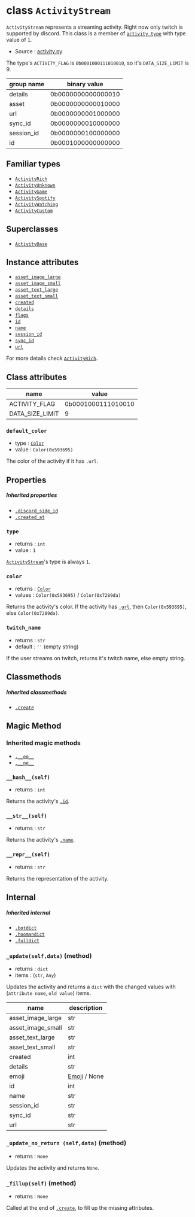 # class `ActivityStream`

`ActivityStream` represents a streaming activity. Right now only twitch is
supported by discord. This class is a member of
[`activity type`](ACTIVITY_TYPES.md) with type value of `1`.

- Source : [activity.py](https://github.com/HuyaneMatsu/hata/blob/master/hata/activity.py)

The type's `ACTIVITY_FLAG` is `0b0001000111010010`, so it's `DATA_SIZE_LIMIT`
is 9.

| group name     | binary value       |
| -------------- | ------------------ |
| details        | 0b0000000000000010 |
| asset          | 0b0000000000010000 |
| url            | 0b0000000001000000 |
| sync_id        | 0b0000000010000000 |
| session_id     | 0b0000000100000000 |
| id             | 0b0001000000000000 |
                   
## Familiar types

- [`ActivityRich`](ActivityRich.md)
- [`ActivityUnknown`](ActivityUnknown.md)
- [`ActivityGame`](ActivityGame.md)
- [`ActivitySpotify`](ActivitySpotify.md)
- [`ActivityWatching`](ActivityWatching.md)
- [`ActivityCustom`](ActivityCustom.md)

## Superclasses

- [`ActivityBase`](ActivityBase.md)

## Instance attributes

- [`asset_image_large`](ActivityRich.md#created)
- [`asset_image_small`](ActivityRich.md#created)
- [`asset_text_large`](ActivityRich.md#created)
- [`asset_text_small`](ActivityRich.md#created)
- [`created`](ActivityRich.md#created)
- [`details`](ActivityRich.md#created)
- [`flags`](ActivityRich.md#created)
- [`id`](ActivityRich.md#created)
- [`name`](ActivityRich.md#created)
- [`session_id`](ActivityRich.md#created)
- [`sync_id`](ActivityRich.md#created)
- [`url`](ActivityRich.md#created)

For more details check [`ActivityRich`](ActivityRich.md).

## Class attributes

| name              | value                 |
|-------------------|-----------------------|
| ACTIVITY_FLAG     | 0b0001000111010010    |
| DATA_SIZE_LIMIT   | 9                     |

### `default_color`

- type : [`Color`](Color.md)
- value : `Color(0x593695)`

The color of the activity if it has `.url`.

## Properties

##### Inherited properties

- [`.discord_side_id`](ActivityBase.md#discord_side_id)
- [`.created_at`](ActivityBase.md#created_at)

### `type`

- returns : `int`
- value : `1`

[`ActivityStream`](ActivityStream.md)'s type is always `1`.

### `color`

- returns : [`Color`](Color.md)
- values : `Color(0x593695)` / `Color(0x7289da)`

Returns the activity's color. If the activity has
[`.url`](#Instance-attributes), then `Color(0x593695)`, else `Color(0x7289da)`.

### `twitch_name`

- returns : `str`
- default : `''` (empty string)

If the user streams on twitch, returns it's twitch name, else empty string.

## Classmethods

##### Inherited classmethods

- [`.create`](ActivityBase.md#createclsnameurltype_0)

## Magic Method

### Inherited magic methods

- [`.__eq__`](ActivityBase.md#__eq__-__ne__)
- [`.__ne__`](ActivityBase.md#__eq__-__ne__)

### `__hash__(self)`

- returns : `int`

Returns the activity's [`.id`](#Instance-attributes).

### `__str__(self)`

- returns : `str`

Returns the activity's [`.name`](#Instance-attributes).

### `__repr__(self)`

- returns : `str`

Returns the representation of the activity.

## Internal

##### Inherited internal

- [`.botdict`](ActivityBase.md#botdictself-method)
- [`.hoomandict`](ActivityBase.md#hoomandictself-method)
- [`.fulldict`](ActivityBase.md#fulldictself-method)

### `_update(self,data)` (method)

- returns : `dict`
- items : (`str`, `Any`)

Updates the activity and returns a `dict` with the changed values with
(`attribute name`, `old value`) items. 

| name                      | description                       |
|---------------------------|-----------------------------------|
| asset_image_large         | str                               |
| asset_image_small         | str                               |
| asset_text_large          | str                               |
| asset_text_small          | str                               |
| created                   | int                               |
| details                   | str                               |
| emoji                     | [Emoji](Emoji.md) / None          |
| id                        | int                               |
| name                      | str                               |
| session_id                | str                               |
| sync_id                   | str                               |
| url                       | str                               |

### `_update_no_return (self,data)` (method)

- returns : `None`

Updates the activity and returns `None`.

### `_fillup(self)` (method)

- returns : `None`

Called at the end of [`.create`](#inherited-classmethods), to fill up the
missing attributes.


